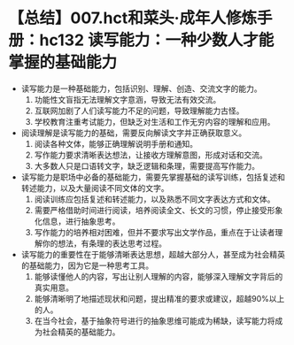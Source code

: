 # 【总结】007.hct和菜头·成年人修炼手册：hc132 读写能力：一种少数人才能掌握的基础能力

-   读写能力是一种基础能力，包括识别、理解、创造、交流文字的能力。
    1.  功能性文盲指无法理解文字意涵，导致无法有效交流。
    2.  互联网加剧了人们读写能力不足的问题，导致理解能力古怪。
    3.  学校教育注重考试能力，但缺乏对生活和工作无穷内容的理解和应用。
-   阅读理解是读写能力的基础，需要反向解读文字并正确获取意义。
    1.  阅读各种文体，能够正确理解说明手册和通知。
    2.  写作能力要求清晰表达想法，让接收方理解意图，形成对话和交流。
    3.  大多数人只是口语转文字，缺乏逻辑和条理，需要提高写作能力。
-   读写能力是职场中必备的基础能力，需要先掌握基础的读写训练，包括复述和转述能力，以及大量阅读不同文体的文字。
    1.  阅读训练应包括复述和转述能力，以及熟悉不同文字表达方式和文体。
    2.  需要严格借助时间进行阅读，培养阅读全文、长文的习惯，停止接受形象化信息，进行抽象思考。
    3.  写作能力的培养相对困难，但并不要求写出文学作品，重点在于让读者理解你的想法，有条理的表达思考过程。
-   读写能力的重要性在于能够清晰表达思想，超越大部分人，甚至成为社会精英的基础能力，因为它是一种思考工具。
    1.  能够读懂他人的内容，写出让别人理解的内容，能够深入理解文字背后的真实用意。
    2.  能够清晰明了地描述现状和问题，提出精准的要求或建议，超越90%以上的人。
    3.  在当今社会，基于抽象符号进行的抽象思维可能成为稀缺，读写能力将成为社会精英的基础能力。
